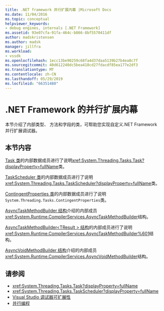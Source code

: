 ```yaml
---
title: .NET framework 并行扩展内幕 |Microsoft Docs
ms.date: 11/04/2016
ms.topic: conceptual
helpviewer_keywords:
- debug engines, internals [.NET Framework]
ms.assetid: 93e07cfa-91fa-464c-b866-8bf5570411df
author: madskristensen
ms.author: madsk
manager: jillfra
ms.workload:
- vssdk
ms.openlocfilehash: 1ecc13be90259c68fa4d37daa5139b27b4ea8c7f
ms.sourcegitcommit: 40d612240dc5bea418cd27fdacdf85ea177e2df3
ms.translationtype: MT
ms.contentlocale: zh-CN
ms.lasthandoff: 05/29/2019
ms.locfileid: "66351480"
---
```

# <a name="parallel-extension-internals-for-the-net-framework"></a>.NET Framework 的并行扩展内幕
本节介绍了内部类型、 方法和字段的类，可帮助您实现自定义.NET Framework 并行扩展调试器。

## <a name="in-this-section"></a>本节内容
 [Task 类](../../extensibility/debugger/task-class-internal-members.md)的内部数据成员进行了说明<xref:System.Threading.Tasks.Task?displayProperty=fullName>类。

 [TaskScheduler 类](../../extensibility/debugger/taskscheduler-class-internal-members.md)的内部数据成员进行了说明<xref:System.Threading.Tasks.TaskScheduler?displayProperty=fullName>类。

 [ContingentProperties 类](../../extensibility/debugger/contingentproperties-class-internal-members.md)的内部数据成员进行了说明`System.Threading.Tasks.ContingentProperties`类。

 [AsyncTaskMethodBuilder 结构](../../extensibility/debugger/asynctaskmethodbuilder-structure-internal-members.md)介绍的内部成员<xref:System.Runtime.CompilerServices.AsyncTaskMethodBuilder>结构。

 [AsyncTaskMethodBuilder\<TResult > 结构](../../extensibility/debugger/asynctaskmethodbuilder-tresult-structure-internal-members.md)的内部成员进行了说明<xref:System.Runtime.CompilerServices.AsyncTaskMethodBuilder%601>结构。

 [AsyncVoidMethodBuilder 结构](../../extensibility/debugger/asyncvoidmethodbuilder-structure-internal-members.md)介绍的内部成员<xref:System.Runtime.CompilerServices.AsyncVoidMethodBuilder>结构。

## <a name="see-also"></a>请参阅
- <xref:System.Threading.Tasks.Task?displayProperty=fullName>
- <xref:System.Threading.Tasks.TaskScheduler?displayProperty=fullName>
- [Visual Studio 调试器可扩展性](../../extensibility/debugger/visual-studio-debugger-extensibility.md)
- [并行编程](/dotnet/standard/parallel-programming/index)